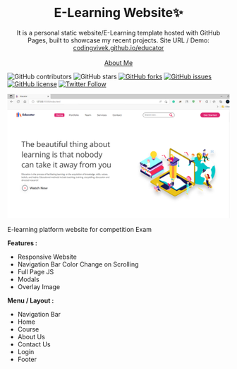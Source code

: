 <!-- PROJECT LOGO -->
<br />
<p align="center">
  <h1 align="center">E-Learning Website✨</h1>

  <p align="center">
    It is a personal static website/E-Learning template hosted with GitHub Pages, built to showcase my recent projects. Site URL / Demo: 
    <a href="https://codingvivek.github.io/educator/">codingvivek.github.io/educator</a>
    <br />
    <br />
    <a href="https://codingvivek.github.io">About Me</a>
  </p>
</p>

![GitHub contributors](https://img.shields.io/github/contributors/codingvivek/portfolio?color=ffcc66&style=for-the-badge)
![GitHub stars](https://img.shields.io/github/stars/codingvivek/portfolio?color=ffcc66&style=for-the-badge)
[![GitHub forks](https://img.shields.io/github/forks/codingvivek/portfolio?style=for-the-badge)](https://github.com/codingvivek/star_book/network)
[![GitHub issues](https://img.shields.io/github/issues/codingvivek/portfolio?color=ffcc66&style=for-the-badge)](https://github.com/codingvivek/star_book/issues)
[![GitHub license](https://img.shields.io/github/license/codingvivek/portfolio?style=for-the-badge)](https://github.com/codingvivek/home/blob/master/LICENSE)
[![Twitter Follow](https://img.shields.io/twitter/follow/codingvivek?color=ffcc66&logo=twitter&logoColor=ffffff&style=for-the-badge)](https://twitter.com/codingvivek)

[![Site preview](/images/projects/p2.png)](https://codingvivek.github.io/portfolio)


E-learning platform website for competition Exam

**Features :**

- Responsive Website
- Navigation Bar Color Change on Scrolling
- Full Page JS
- Modals
- Overlay Image

**Menu / Layout :**

- Navigation Bar
- Home
- Course
- About Us
- Contact Us
- Login
- Footer
